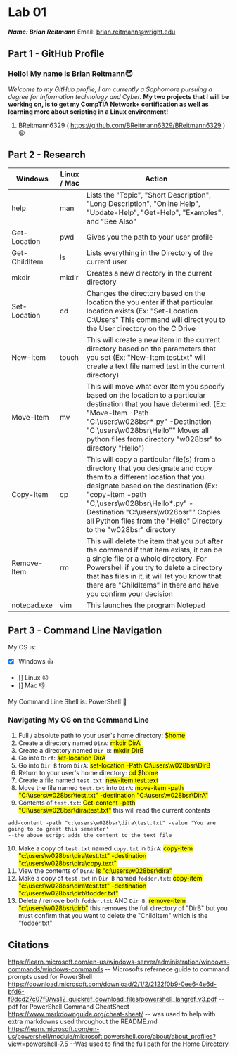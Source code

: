 # Lab 01

***Name: Brian Reitmann***
Email: brian.reitmann@wright.edu

## Part 1 - GitHub Profile

### Hello! My name is Brian Reitmann😈
*Welcome to my GitHub profile, I am currently a Sophomore pursuing a degree for Information technology and Cyber.*
**My two projects that I will be working on, is to get my CompTIA Network+ certification as well as learning more about scripting in a Linux environment!**


1. BReitmann6329 ( https://github.com/BReitmann6329/BReitmann6329 )😩

## Part 2 - Research

| Windows | Linux / Mac | Action |
| ---     | ---         | ---    |
| help    | man         |  Lists the "Topic", "Short Description", "Long Description", "Online Help", "Update-Help", "Get-Help", "Examples", and "See Also"  |
| Get-Location | pwd    |  Gives you the path to your user profile  |
| Get-ChildItem | ls    |  Lists everything in the Directory of the current user  |
| mkdir   | mkdir       |  Creates a new directory in the current directory  |
| Set-Location | cd     |  Changes the directory based on the location the you enter if that particular location exists  (Ex: "Set-Location C:\Users" This command will direct you to the User directory on the C Drive  |
| New-Item | touch      |  This will create a new item in the current directory based on the parameters that you set (Ex: "New-Item test.txt" will create a text file named test in the current directory)  |
| Move-Item | mv        |  This will move what ever Item you specify based on the location to a particular destination that you have determined. (Ex: "Move-Item -Path "C:\users\w028bsr\*.py" -Destination "C:\users\w028bsr\Hello"" Moves all python files from directory "w028bsr" to directory "Hello")
| Copy-Item | cp        |  This will copy a particular file(s) from a directory that you designate and copy them to a different location that you designate based on the destination (Ex: "copy-item -path "C;\users\w028bsr\Hello\*.py" -Destination "C:\users\w028bsr"" Copies all Python files from the "Hello" Directory to the "w028bsr" directory  |
| Remove-Item | rm      |  This will delete the item that you put after the command if that item exists, it can be a single file or a whole directory. For Powershell if you try to delete a directory that has files in it, it will let you know that there are "ChildItems" in there and have you confirm your decision  |
| notepad.exe | vim     |  This launches the program Notepad  |

## Part 3 - Command Line Navigation

My OS is:
- [x] Windows 👍
- [] Linux 😕
- [] Mac 👎

My Command Line Shell is: PowerShell 🐲

### Navigating My OS on the Command Line

1. Full / absolute path to your user's home directory:  <mark>$home</mark>
2. Create a directory named `DirA`: <mark>mkdir DirA</mark>
3. Create a directory named `Dir B`: <mark>mkdir DirB</mark>
4. Go into `DirA`: <mark>set-location DirA</mark>
5. Go into `Dir B` from `DirA`: <mark>set-location -Path C:\users\w028bsr\DirB</mark>
6. Return to your user's home directory: <mark>cd $home</mark>
7. Create a file named `test.txt`: <mark>new-item test.text</mark>
8. Move the file named `test.txt` into `DirA`: <mark>move-item -path "C:\users\w028bsr\test.txt" -destination "C:\users\w028bsr\DirA"</mark>
9. Contents of `test.txt`: <mark>Get-content -path "C:\users\w028bsr\dira\test.txt"</mark> this will read the current contents
```
add-content -path "c:\users\w028bsr\dira\test.txt" -value 'You are going to do great this semester' 
--the above script adds the content to the text file
```
10. Make a copy of `test.txt` named `copy.txt` in `DirA`: <mark>copy-item "c:\users\w028bsr\dira\test.txt" -destination "c:\users\w028bsr\dira\copy.text"</mark>
11. View the contents of `DirA`: <mark>ls "c:\users\w028bsr\dira"</mark>
12. Make a copy of `test.txt` in `Dir B` named `fodder.txt`: <mark>copy-item "c:\users\w028bsr\dira\test.txt" -destination "c:\users\w028bsr\dirb\fodder.txt"</mark>
13. Delete / remove both `fodder.txt` AND `Dir B`: <mark>remove-item "c:\users\w028bsr\dirb"</mark> this removes the full directory of "DirB" but you must confirm that you want to delete the "ChildItem" which is the "fodder.txt"

## Citations

https://learn.microsoft.com/en-us/windows-server/administration/windows-commands/windows-commands -- Microsofts refernece guide to command prompts used for PowerShell
https://download.microsoft.com/download/2/1/2/2122f0b9-0ee6-4e6d-bfd6-f9dcd27c07f9/ws12_quickref_download_files/powershell_langref_v3.pdf  --pdf for PowerShell Command CheatSheet
https://www.markdownguide.org/cheat-sheet/ -- was used to help with extra markdowns used throughout the README.md
https://learn.microsoft.com/en-us/powershell/module/microsoft.powershell.core/about/about_profiles?view=powershell-7.5 --Was used to find the full path for the Home Directory

